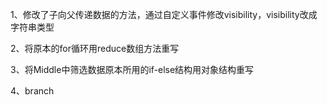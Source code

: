 1、修改了子向父传递数据的方法，通过自定义事件修改visibility，visibility改成字符串类型

2、将原本的for循环用reduce数组方法重写

3、将Middle中筛选数据原本所用的if-else结构用对象结构重写

4、branch
